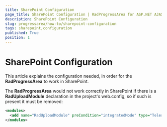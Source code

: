 ```yaml
---
title: SharePoint Configuration 
page_title: SharePoint Configuration | RadProgressArea for ASP.NET AJAX Documentation
description: SharePoint Configuration
slug: progressarea/how-to/sharepoint-configuration
tags: sharepoint,configuration
published: True
position: 1
---
```


# SharePoint Configuration

This article explains the configuration needed, in order for the **RadProgressArea** to work in SharePoint.

The **RadProgressArea** would not work correctly in SharePoint if there is a **RadUploadModule** declaration in the project's web.config, so if such is present it must be removed:

````XML
<modules>
  <add name="RadUploadModule" preCondition="integratedMode" type="Telerik.Web.UI.RadUploadHttpModule" />
</modules>
````

